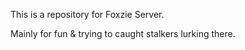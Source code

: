 This is a repository for Foxzie Server. 

Mainly for fun & trying to caught stalkers lurking there.
